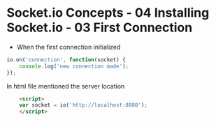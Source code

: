 # Socket.io Concepts - 04 Installing Socket.io - 03 First Connection

- When the first connection initialized 

```javascript
io.on('connection', function(socket) {
    console.log('new connection made');
});
```

In html file mentioned the server location

```html
    <script>
    var socket = io('http://localhost:8080');
    </script>
```